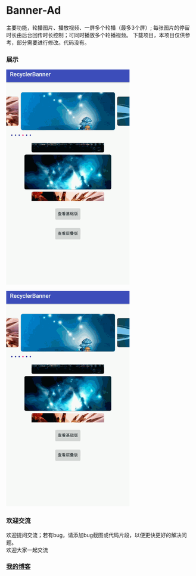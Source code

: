 # Banner-Ad
主要功能，轮播图片、播放视频、一屏多个轮播（最多3个屏）; 每张图片的停留时长由后台回传时长控制；可同时播放多个轮播视频。
下载项目，本项目仅供参考，部分需要进行修改。代码没有。

### 展示
![](./showImg/banner.gif)
<p>
    <img src ="./showImg/banner.gif" />
</p>

### 欢迎交流
欢迎提问交流；若有bug，请添加bug截图或代码片段，以便更快更好的解决问题。<br>
欢迎大家一起交流

### [我的博客](http://blog.sina.com.cn/s/articlelist_6078695441_0_1.html)
